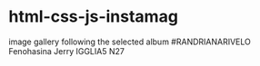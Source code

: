 # html-css-js-instamag
 image gallery following the selected album
 #RANDRIANARIVELO Fenohasina Jerry IGGLIA5 N27

